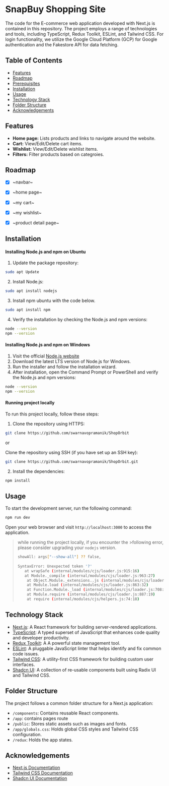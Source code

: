 # SnapBuy Shopping Site 

The code for the E-commerce web application developed with Next.js is contained in this repository.  The project employs a range of technologies and tools, including TypeScript, Redux Toolkit, ESLint, and Tailwind CSS. For login functionality, we utilize the Google Cloud Platform (GCP) for Google authentication and the Fakestore API for data fetching.

## Table of Contents

- [Features](#features)
- [Roadmap](#roadmap)
- [Prerequisites](#prerequisites)
- [Installation](#installation)
- [Usage](#usage)
- [Technology Stack](#technology-stack)
- [Folder Structure](#folder-structure)
- [Acknowledgements](#acknowledgements)

## Features

- **Home page:** Lists products and links to navigate around the website.
- **Cart:** View/Edit/Delete cart items.
- **Wishlist:** View/Edit/Delete wishlist items.
- **Filters:** Filter products based on categroies.



## Roadmap

- [x] ~navbar~
- [x] ~home page~
- [x] ~my cart~
- [x] ~my wishlist~
- [x] ~product detail page~


## Installation

#### Installing Node.js and npm on Ubuntu

1. Update the package repository:

```bash
sudo apt Update
```

2. Install Node.js:

```bash
sudo apt install nodejs
```

3. Install npm ubuntu with the code below.

```bash
sudo apt install npm
```

4. Verify the installation by checking the Node.js and npm versions:

```bash
node --version
npm --version
```

#### Installing Node.js and npm on Windows

1. Visit the official [Node.js website ](https://nodejs.org)
2. Download the latest LTS version of Node.js for Windows.
3. Run the installer and follow the installation wizard.
4. After installation, open the Command Prompt or PowerShell and verify the Node.js and npm versions:

```bash
node --version
npm --version
```

#### Running project locally

To run this project locally, follow these steps:

1. Clone the repository using HTTPS:

```bash
git clone https://github.com/swarnavopramanik/ShopOrbit
```

or

Clone the repository using SSH (if you have set up an SSH key):

```bash
git clone https://github.com/swarnavopramanik/ShopOrbit.git
```


2. Install the dependencies:

```bash
npm install
```

## Usage

To start the development server, run the following command:

```bash
npm run dev
```

Open your web browser and visit `http://localhost:3000` to access the application.

> while running the project locally, if you encounter the >following error, please consider upgrading your `nodejs` version.
>
> ```bash
> showAll: args["--show-all"] ?? false,
>                                         
> SyntaxError: Unexpected token '?'
>    at wrapSafe (internal/modules/cjs/loader.js:915:16)
>    at Module._compile (internal/modules/cjs/loader.js:963:27)
>     at Object.Module._extensions..js (internal/modules/cjs/loader.js:1027:10)
>     at Module.load (internal/modules/cjs/loader.js:863:32)
>     at Function.Module._load (internal/modules/cjs/loader.js:708:14)
>     at Module.require (internal/modules/cjs/loader.js:887:19)
>     at require (internal/modules/cjs/helpers.js:74:18)
> ```

## Technology Stack

- [Next.js](https://nextjs.org): A React framework for building server-rendered applications.
- [TypeScript](https://www.typescriptlang.org): A typed superset of JavaScript that enhances code quality and developer productivity.
- [Redux Toolkit](https://redux-toolkit.js.org/): A A powerful state management tool.
- [ESLint](https://eslint.org): A pluggable JavaScript linter that helps identify and fix common code issues.
- [Tailwind CSS](https://tailwindcss.com): A utility-first CSS framework for building custom user interfaces.
- [Shadcn UI](https://ui.shadcn.com/): A collection of re-usable components built using Radix UI and Tailwind CSS.

## Folder Structure

The project follows a common folder structure for a Next.js application:

- `/components`: Contains reusable React components.
- `/app`: contains pages route
- `/public`: Stores static assets such as images and fonts.
- `/app/globals.css`: Holds global CSS styles and Tailwind CSS configuration.
- `/redux`: Holds the app states.

## Acknowledgements

- [Next.js Documentation](https://nextjs.org/docs)
- [Tailwind CSS Documentation](https://tailwindcss.com/docs)
- [Shadcn UI Documentation](https://ui.shadcn.com/docs)
